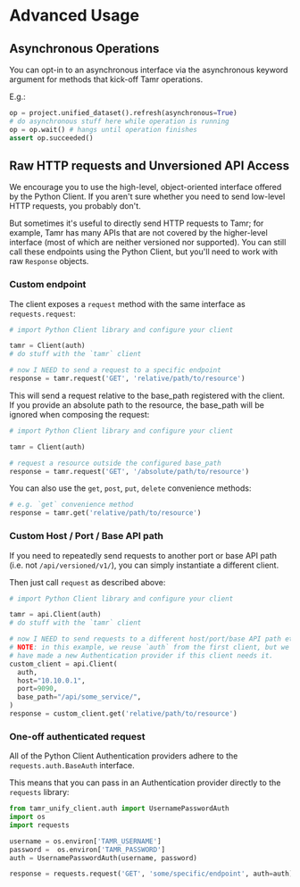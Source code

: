 # Advanced Usage

## Asynchronous Operations

You can opt-in to an asynchronous interface via the asynchronous keyword argument for methods that kick-off Tamr operations.

E.g.:

```python
op = project.unified_dataset().refresh(asynchronous=True)
# do asynchronous stuff here while operation is running
op = op.wait() # hangs until operation finishes
assert op.succeeded()
```

## Raw HTTP requests and Unversioned API Access

We encourage you to use the high-level, object-oriented interface offered by the Python Client. If you aren't sure whether you need to send low-level HTTP requests, you probably don't.

But sometimes it's useful to directly send HTTP requests to Tamr; for example, Tamr has many APIs that are not covered by the higher-level interface (most of which are neither versioned nor supported). You can still call these endpoints using the Python Client, but you'll need to work with raw `Response` objects.

### Custom endpoint

The client exposes a `request` method with the same interface as
`requests.request`:

```python
# import Python Client library and configure your client

tamr = Client(auth)
# do stuff with the `tamr` client

# now I NEED to send a request to a specific endpoint
response = tamr.request('GET', 'relative/path/to/resource')
```

This will send a request relative to the base_path registered with the client. If you provide an absolute path to the resource, the base_path will be ignored when composing the request:

```python
# import Python Client library and configure your client

tamr = Client(auth)

# request a resource outside the configured base_path
response = tamr.request('GET', '/absolute/path/to/resource')
```

You can also use the `get`, `post`, `put`, `delete` convenience
methods:

```python
# e.g. `get` convenience method
response = tamr.get('relative/path/to/resource')
```

### Custom Host / Port / Base API path

If you need to repeatedly send requests to another port or base API path (i.e. not `/api/versioned/v1/`), you can simply instantiate a different client.

Then just call `request` as described above:

```python
# import Python Client library and configure your client

tamr = api.Client(auth)
# do stuff with the `tamr` client

# now I NEED to send requests to a different host/port/base API path etc..
# NOTE: in this example, we reuse `auth` from the first client, but we could
# have made a new Authentication provider if this client needs it.
custom_client = api.Client(
  auth,
  host="10.10.0.1",
  port=9090,
  base_path="/api/some_service/",
)
response = custom_client.get('relative/path/to/resource')
```

### One-off authenticated request

All of the Python Client Authentication providers adhere to the `requests.auth.BaseAuth` interface.

This means that you can pass in an Authentication provider directly to the `requests` library:

```python
from tamr_unify_client.auth import UsernamePasswordAuth
import os
import requests

username = os.environ['TAMR_USERNAME']
password =  os.environ['TAMR_PASSWORD']
auth = UsernamePasswordAuth(username, password)

response = requests.request('GET', 'some/specific/endpoint', auth=auth)
```
